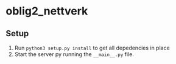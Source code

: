 # oblig2_nettverk

## Setup
1. Run `python3 setup.py install` to get all depedencies in place
2. Start the server py running the `__main__.py` file.